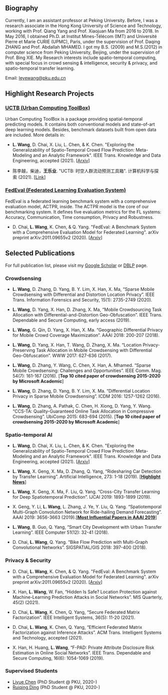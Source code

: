 ## Biography

Currently, I am an assistant professor at Peking University. Before, I was a research associate in the Hong Kong University of Science and Technology, working with Prof. Qiang Yang and Prof. Xiaojuan Ma from 2016 to 2018. In May 2016, I obtained Ph.D. at Institut Mines-Télécom (IMT) and Université Pierre et Marie CURIE (UPMC), Paris, under the supervision of Prof. Daqing ZHANG and Prof. Abdallah MHAMED. I got my B.S. (2009) and M.S.(2012) in computer science from Peking University, Beijing, under the supervision of Prof. Bing XIE. My Research interests include spatio-temporal computing, with special focus in crowd sensing & intelligence, security & privacy, and spatio-temporal transfer learning.

Email: leyewang@pku.edu.cn

## Highlight Research Projects

### [UCTB (Urban Computing ToolBox)](https://github.com/uctb/UCTB)

Urban Computing ToolBox is a package providing spatial-temporal predicting models. It contains both conventional models and state-of-art deep learning models. Besides, benchmark datasets built from open data are included. More details in:

- **L. Wang**, D. Chai, X. Liu, L. Chen, & K. Chen. "Exploring the Generalizability of Spatio-Temporal Crowd Flow Prediction: Meta-Modeling and an Analytic Framework". IEEE Trans. Knowledge and Data Engineering, accepted (2021). [[Arxiv](https://arxiv.org/pdf/2009.09379.pdf)] 

- 陈李越，柴迪，**王乐业**. "UCTB: 时空人群流动预测工具箱". 计算机科学与探索 (2021). [[Link](http://fcst.ceaj.org/CN/abstract/abstract2577.shtml)]

### [FedEval (Federated Learning Evaluation System)](https://github.com/Di-Chai/FedEval)

FedEval is a federated learning benchmark system with a comprehensive evaluation model, ACTPR, inside. The ACTPR model is the core of our benchmarking system. It defines five evaluation metrics for the FL systems: Accuracy, Communication, Time consumption, Privacy and Robustness.

- D. Chai, **L. Wang**, K. Chen, & Q. Yang. "FedEval: A Benchmark System with a Comprehensive Evaluation Model for Federated Learning". arXiv preprint arXiv:2011.09655v2 (2020). [[Arxiv](https://arxiv.org/pdf/2011.09655.pdf)]

## Selected Publications

For full publication list, please visit my [Google Scholar](https://scholar.google.com/citations?user=o2I4sL8AAAAJ&hl=en) or [DBLP](https://dblp.uni-trier.de/pid/07/8764.html) page.

### Crowdsensing

- **L. Wang**, D. Zhang, D. Yang, B. Y. Lim, X. Han, X. Ma, “Sparse Mobile Crowdsensing with Differential and Distortion Location Privacy”. IEEE Trans. Information Forensics and Security, 15(1): 2735-2749 (2020).

- **L. Wang**, D. Yang, X. Han, D. Zhang, X. Ma, “Mobile Crowdsourcing Task Allocation with Differential-and-Distortion Geo-Obfuscation”. IEEE Trans. Dependable and Secure Computing, early access (2019).

- **L. Wang**, G. Qin, D. Yang, X. Han, X. Ma. “Geographic Differential Privacy for Mobile Crowd Coverage Maximization”. AAAI 2018: 200-207 (2018).

- **L. Wang**, D. Yang, X. Han, T. Wang, D. Zhang, X. Ma. “Location Privacy-Preserving Task Allocation in Mobile Crowdsensing with Differential Geo-Obfuscation”. WWW 2017: 627-636 (2017).

- **L. Wang**, D. Zhang, Y. Wang, C. Chen, X. Han, A. Mhamed. “Sparse Mobile Crowdsensing: Challenges and Opportunities”. IEEE Comm. Mag. 54(7): 161-167 (2016). [**Top 10 cited paper of crowdsensing 2015-2020 by Microsoft Academic**]

- **L. Wang**, D. Zhang, D. Yang, B. Y. Lim, X. Ma. “Differential Location Privacy in Sparse Mobile Crowdsensing”. ICDM 2016: 1257-1262 (2016).

- **L. Wang**, D. Zhang, A. Pathak, C. Chen, H. Xiong, D. Yang, Y. Wang. “CCS-TA: Quality-Guaranteed Online Task Allocation in Compressive Crowdsensing”. UbiComp 2015: 683-694 (2015). [**Top 10 cited paper of crowdsensing 2015-2020 by Microsoft Academic**]

### Spatio-temporal AI

- **L. Wang**, D. Chai, X. Liu, L. Chen, & K. Chen. "Exploring the Generalizability of Spatio-Temporal Crowd Flow Prediction: Meta-Modeling and an Analytic Framework". IEEE Trans. Knowledge and Data Engineering, accepted (2021). [[Arxiv](https://arxiv.org/pdf/2009.09379.pdf)] 

- **L. Wang**, X. Geng, X. Ma, D. Zhang, Q. Yang, “Ridesharing Car Detection by Transfer Learning”. Artificial Intelligence, 273: 1-18 (2019). [**[Highlight News](https://www.journals.elsevier.com/artificial-intelligence/news/dont-be-taken-for-a-ride-ai-helps-spot-ridesharing-cheats)**]

- **L. Wang**, X. Geng, X. Ma, F. Liu, Q. Yang. “Cross-City Transfer Learning for Deep Spatiotemporal Prediction”. IJCAI 2019: 1893-1899 (2019).

- X. Geng, Y. Li, **L. Wang**, L. Zhang, J. Ye, Y. Liu, Q. Yang. “Spatiotemporal Multi-Graph Convolution Network for Ride-hailing Demand Forecasting”. AAAI 2019: 3656-3663 (2019).[**[Most Influential Papers in AAAI 2019](https://www.paperdigest.org/2021/02/most-influential-aaai-papers/)**]

- **L. Wang**, B. Guo, Q. Yang, “Smart City Development with Urban Transfer Learning”. IEEE Computer 51(12): 32-41 (2018).

- D. Chai, **L. Wang**, Q. Yang. “Bike Flow Prediction with Multi-Graph Convolutional Networks”. SIGSPATIAL/GIS 2018: 397-400 (2018).

### Privacy & Security

- D. Chai, **L. Wang**, K. Chen, & Q. Yang. "FedEval: A Benchmark System with a Comprehensive Evaluation Model for Federated Learning". arXiv preprint arXiv:2011.09655v2 (2020). [[Arxiv](https://arxiv.org/pdf/2011.09655.pdf)]

- X. Han, **L. Wang**, W. Fan, “Hidden Is Safe? Location Protection against Machine-Learning Prediction Attacks in Social Networks”. MIS Quarterly, 45(2) (2021).

- D. Chai, **L. Wang**, K. Chen, Q. Yang, “Secure Federated Matrix Factorization”. IEEE Intelligent Systems, 36(5): 11-20 (2021).

- D. Chai, **L. Wang**, K. Chen, Q. Yang, “Efficient Federated Matrix Factorization against Inference Attacks”. ACM Trans. Intelligent Systems and Technology, accepted (2021).

- X. Han, H. Huang, **L. Wang**, “F-PAD: Private Attribute Disclosure Risk Estimation in Online Social Networks”. IEEE Trans. Dependable and Secure Computing, 16(6): 1054-1069 (2019).

### Supervised Students

- [Liyue Chen](https://liyue-chen.github.io/) (PhD Student @ PKU, 2020-)
- [Ruiqing Ding](https://ruiqingding.github.io/) (PhD Student @ PKU, 2020-)

